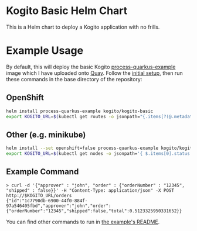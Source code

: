 # Kogito Basic Helm Chart
This is a Helm chart to deploy a Kogito application with no frills. 

# Example Usage
By default, this will deploy the basic Kogito [process-quarkus-example](https://github.com/kiegroup/kogito-examples/tree/stable/process-quarkus-example) 
image which I have uploaded onto 
[Quay](https://quay.io/repository/kiegroup/examples-process-quarkus-example). Follow the [initial setup](../README.md#Usage), then run these commands 
in the base directory of the repository:
## OpenShift
```sh
helm install process-quarkus-example kogito/kogito-basic
export KOGITO_URL=$(kubectl get routes -o jsonpath="{.items[?(@.metadata.name=='process-quarkus-example')].spec.host}")
```

## Other (e.g. minikube)
```sh
helm install --set openshift=false process-quarkus-example kogito/kogito-basic
export KOGITO_URL=$(kubectl get nodes -o jsonpath='{ $.items[0].status.addresses[?(@.type=="InternalIP")].address }'):32000
```

## Example Command
```
> curl -d '{"approver" : "john", "order" : {"orderNumber" : "12345", "shipped" : false}}' -H "Content-Type: application/json" -X POST http://$KOGITO_URL/orders
{"id":"1c7790db-6900-44f0-884f-97a546405fbd","approver":"john","order":{"orderNumber":"12345","shipped":false,"total":0.5123325950331652}}
```
You can find other commands to run in [the example's README](https://github.com/kiegroup/kogito-examples/tree/stable/process-quarkus-example#example-usage).

